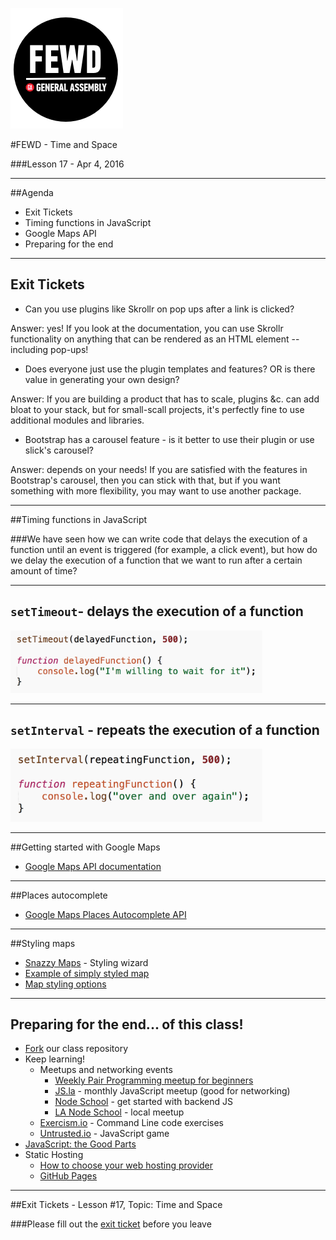 ![GeneralAssemb.ly](../../img/icons/FEWD_Logo.png)

#FEWD - Time and Space

###Lesson 17 - Apr 4, 2016

 

---


##Agenda

*	Exit Tickets
*	Timing functions in JavaScript
*	Google Maps API
*	Preparing for the end 

---

## Exit Tickets 

*	Can you use plugins like Skrollr on pop ups after a link is clicked?

Answer: yes!  If you look at the documentation, you can use Skrollr functionality on anything that can be rendered as an HTML element -- including pop-ups!

*	Does everyone just use the plugin templates and features? OR is there value in generating your own design?

Answer: If you are building a product that has to scale, plugins &c. can add bloat to your stack, but for small-scall projects, it's perfectly fine to use additional modules and libraries.

*	Bootstrap has a carousel feature - is it better to use their plugin or use slick's carousel?

Answer: depends on your needs!  If you are satisfied with the features in Bootstrap's carousel, then you can stick with that, but if you want something with more flexibility, you may want to use another package.

---
##Timing functions in JavaScript

###We have seen how we can write code that delays the execution of a function until an event is triggered (for example, a click event), but how do we delay the execution of a function that we want to run after a certain amount of time?

---
## `setTimeout`- delays the execution of a function


<img src="img/timeout.png" style="width: 80%;">

---
## `setInterval` - repeats the execution of a function 

<img src="img/interval.png" style="width: 80%;">

---
##Getting started with Google Maps

*	<a href="https://developers.google.com/maps/documentation/javascript/">Google Maps API documentation</a>


---

##Places autocomplete


*	<a href="https://developers.google.com/maps/documentation/javascript/examples/places-autocomplete">Google Maps Places Autocomplete API</a>


---

##Styling maps

*	<a href="https://snazzymaps.com">Snazzy Maps</a> - Styling wizard
*	<a href="https://developers.google.com/maps/documentation/javascript/examples/maptype-styled-simple">Example of simply styled map</a>
*	<a href="https://developers.google.com/maps/documentation/javascript/styling#overview">Map styling options</a>

---
## Preparing for the end... of this class!

*	<a href="https://help.github.com/articles/fork-a-repo/">Fork</a> our class repository
*	Keep learning!
	*	Meetups and networking events 
		*	<a href="http://www.meetup.com/la-fullstack/">Weekly Pair Programming meetup for beginners</a>
		*	<a href="js.la">JS.la</a> - monthly JavaScript meetup (good for networking)
		*	<a href="http://nodeschool.io/">Node School</a> - get started with backend JS 
		*	<a href="http://nodeschool.io/los-angeles/">LA Node School</a> - local meetup 
	*	<a href="http://exercism.io/">Exercism.io</a> - Command Line code exercises
	*	<a href="https://alexnisnevich.github.io/untrusted/">Untrusted.io</a> - JavaScript  game
*	<a href="http://shop.oreilly.com/product/9780596517748.do">JavaScript: the Good Parts</a>
*	Static Hosting
	*	<a href="http://www.sitepoint.com/how-to-choose-your-web-hosting-provider/">How to choose your web hosting provider</a>
	*	<a href="../../Week_00_GitHub/ghPages.pdf">GitHub Pages</a>

	

---


##Exit Tickets - Lesson #17, Topic: Time and Space


###Please fill out the <a href="https://docs.google.com/forms/d/1Iw2zghHfGgeM1p1G16F6kLi7KViv28tG3HVNnoM3PAc/viewform">exit ticket</a> before you leave